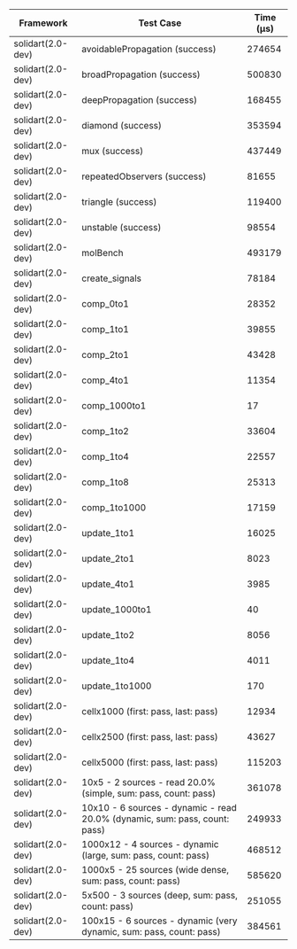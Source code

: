 | Framework | Test Case | Time (μs) |
| --- | --- | --- |
| solidart(2.0-dev) | avoidablePropagation (success) | 274654 |
| solidart(2.0-dev) | broadPropagation (success) | 500830 |
| solidart(2.0-dev) | deepPropagation (success) | 168455 |
| solidart(2.0-dev) | diamond (success) | 353594 |
| solidart(2.0-dev) | mux (success) | 437449 |
| solidart(2.0-dev) | repeatedObservers (success) | 81655 |
| solidart(2.0-dev) | triangle (success) | 119400 |
| solidart(2.0-dev) | unstable (success) | 98554 |
| solidart(2.0-dev) | molBench | 493179 |
| solidart(2.0-dev) | create_signals | 78184 |
| solidart(2.0-dev) | comp_0to1 | 28352 |
| solidart(2.0-dev) | comp_1to1 | 39855 |
| solidart(2.0-dev) | comp_2to1 | 43428 |
| solidart(2.0-dev) | comp_4to1 | 11354 |
| solidart(2.0-dev) | comp_1000to1 | 17 |
| solidart(2.0-dev) | comp_1to2 | 33604 |
| solidart(2.0-dev) | comp_1to4 | 22557 |
| solidart(2.0-dev) | comp_1to8 | 25313 |
| solidart(2.0-dev) | comp_1to1000 | 17159 |
| solidart(2.0-dev) | update_1to1 | 16025 |
| solidart(2.0-dev) | update_2to1 | 8023 |
| solidart(2.0-dev) | update_4to1 | 3985 |
| solidart(2.0-dev) | update_1000to1 | 40 |
| solidart(2.0-dev) | update_1to2 | 8056 |
| solidart(2.0-dev) | update_1to4 | 4011 |
| solidart(2.0-dev) | update_1to1000 | 170 |
| solidart(2.0-dev) | cellx1000 (first: pass, last: pass) | 12934 |
| solidart(2.0-dev) | cellx2500 (first: pass, last: pass) | 43627 |
| solidart(2.0-dev) | cellx5000 (first: pass, last: pass) | 115203 |
| solidart(2.0-dev) | 10x5 - 2 sources - read 20.0% (simple, sum: pass, count: pass) | 361078 |
| solidart(2.0-dev) | 10x10 - 6 sources - dynamic - read 20.0% (dynamic, sum: pass, count: pass) | 249933 |
| solidart(2.0-dev) | 1000x12 - 4 sources - dynamic (large, sum: pass, count: pass) | 468512 |
| solidart(2.0-dev) | 1000x5 - 25 sources (wide dense, sum: pass, count: pass) | 585620 |
| solidart(2.0-dev) | 5x500 - 3 sources (deep, sum: pass, count: pass) | 251055 |
| solidart(2.0-dev) | 100x15 - 6 sources - dynamic (very dynamic, sum: pass, count: pass) | 384561 |
